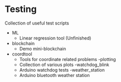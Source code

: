 # Testing

Collection of useful test scripts

- ML
  - Linear regression tool (Unfinished)
- blockchain
  - Demo mini-blockchain
- coordtool
  - Tools for coordinate related problems
-plotting
  - Collection of various plots
-watchdog_blink
  - Arduino watchdog tests
-weather_station
  - Arduino bluetooth weather station

